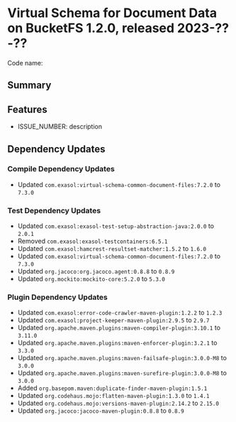 # Virtual Schema for Document Data on BucketFS 1.2.0, released 2023-??-??

Code name:

## Summary

## Features

* ISSUE_NUMBER: description

## Dependency Updates

### Compile Dependency Updates

* Updated `com.exasol:virtual-schema-common-document-files:7.2.0` to `7.3.0`

### Test Dependency Updates

* Updated `com.exasol:exasol-test-setup-abstraction-java:2.0.0` to `2.0.1`
* Removed `com.exasol:exasol-testcontainers:6.5.1`
* Updated `com.exasol:hamcrest-resultset-matcher:1.5.2` to `1.6.0`
* Updated `com.exasol:virtual-schema-common-document-files:7.2.0` to `7.3.0`
* Updated `org.jacoco:org.jacoco.agent:0.8.8` to `0.8.9`
* Updated `org.mockito:mockito-core:5.2.0` to `5.3.0`

### Plugin Dependency Updates

* Updated `com.exasol:error-code-crawler-maven-plugin:1.2.2` to `1.2.3`
* Updated `com.exasol:project-keeper-maven-plugin:2.9.5` to `2.9.7`
* Updated `org.apache.maven.plugins:maven-compiler-plugin:3.10.1` to `3.11.0`
* Updated `org.apache.maven.plugins:maven-enforcer-plugin:3.2.1` to `3.3.0`
* Updated `org.apache.maven.plugins:maven-failsafe-plugin:3.0.0-M8` to `3.0.0`
* Updated `org.apache.maven.plugins:maven-surefire-plugin:3.0.0-M8` to `3.0.0`
* Added `org.basepom.maven:duplicate-finder-maven-plugin:1.5.1`
* Updated `org.codehaus.mojo:flatten-maven-plugin:1.3.0` to `1.4.1`
* Updated `org.codehaus.mojo:versions-maven-plugin:2.14.2` to `2.15.0`
* Updated `org.jacoco:jacoco-maven-plugin:0.8.8` to `0.8.9`
